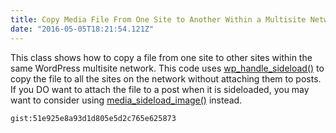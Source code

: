 ```yaml
---
title: Copy Media File From One Site to Another Within a Multisite Network
date: "2016-05-05T18:21:54.121Z"
---
```


This class shows how to copy a file from one site to other sites within the same WordPress multisite network. This code uses [wp_handle_sideload()](https://developer.wordpress.org/reference/functions/wp_handle_sideload/) to copy the file to all the sites on the network without attaching them to posts. If you DO want to attach the file to a post when it is sideloaded, you may want to consider using [media_sideload_image()](https://developer.wordpress.org/reference/functions/media_sideload_image/) instead.

`gist:51e925e8a93d1d805e5d2c765e625873`
